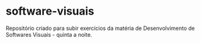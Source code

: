 # software-visuais

Repositório criado para subir exercícios  da matéria de Desenvolvimento de Softwares Visuais - quinta a noite.
